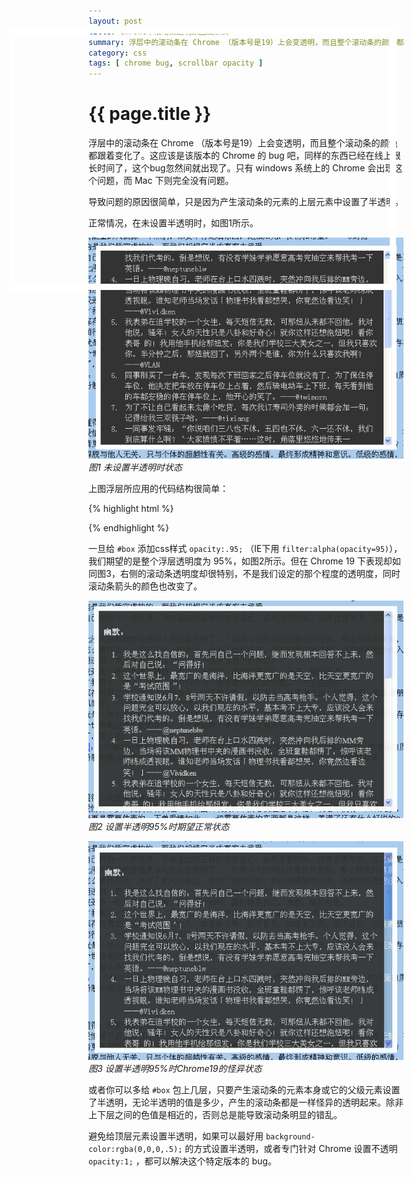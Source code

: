 ```yaml
---
layout: post
title: Chrome中滚动条透明原因及解决
summary: 浮层中的滚动条在 Chrome （版本号是19）上会变透明，而且整个滚动条的颜色都跟着变化了。导致问题的原因很简单，只是因为产生滚动条的元素的上层元素中设置了半透明。应该是Chrom一个不常见的bug吧。
category: css
tags: [ chrome bug, scrollbar opacity ]
---
```


{{ page.title }}
================

浮层中的滚动条在 Chrome （版本号是19）上会变透明，而且整个滚动条的颜色都跟着变化了。这应该是该版本的 Chrome 的 bug 吧，同样的东西已经在线上很长时间了，这个bug忽然间就出现了。只有 windows 系统上的 Chrome 会出现这个问题，而 Mac 下则完全没有问题。

导致问题的原因很简单，只是因为产生滚动条的元素的上层元素中设置了半透明。

正常情况，在未设置半透明时，如图1所示。

![图1 未设置半透明时状态](/i/2012-6-11-01.png) <br/> *图1 未设置半透明时状态*

上图浮层所应用的代码结构很简单：

{% highlight html %}
<style type="text/css">
#box{
	position:absolute; top:100px; left:100px;
	width:600px; height:400px;
	overflow:auto;
	border:10px solid #fff;
}
#article{
	background:#333; color:#ddd; line-height:1.4;
}
</style>

<div id="box">
	<div id="article">
		<!--足够多的正文内容-->
	</div>
</div>
{% endhighlight %}

一旦给 `#box` 添加css样式 `opacity:.95;` （IE下用 `filter:alpha(opacity=95)`），我们期望的是整个浮层透明度为 95%，如图2所示。但在 Chrome 19 下表现却如同图3，右侧的滚动条透明度却很特别，不是我们设定的那个程度的透明度，同时滚动条箭头的颜色也改变了。

![图2 设置半透明95%时期望正常状态](/i/2012-6-11-03.png) <br/> *图2 设置半透明95%时期望正常状态*

![图3 设置半透明95%时Chrome19的怪异状态](/i/2012-6-11-02.png) <br/> *图3 设置半透明95%时Chrome19的怪异状态*

或者你可以多给 `#box` 包上几层，只要产生滚动条的元素本身或它的父级元素设置了半透明，无论半透明的值是多少，产生的滚动条都是一样怪异的透明起来。除非上下层之间的色值是相近的，否则总是能导致滚动条明显的错乱。

避免给顶层元素设置半透明，如果可以最好用 `background-color:rgba(0,0,0,.5);` 的方式设置半透明，或者专门针对 Chrome 设置不透明 `opacity:1;` ，都可以解决这个特定版本的 bug。

